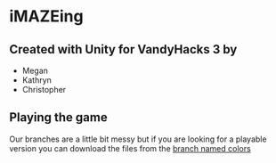 # iMAZEing

## Created with Unity for VandyHacks 3 by
* Megan
* Kathryn
* Christopher

## Playing the game
Our branches are a little bit messy but if you are looking for a playable version you can download the files from the [branch named colors](https://github.com/meganoholm/rolyPolyMap/tree/colors)
